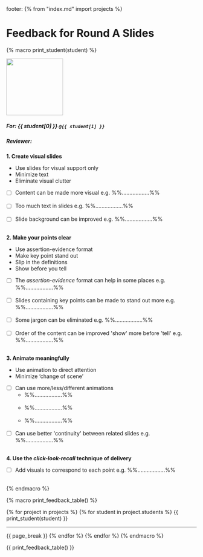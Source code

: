 <frontmatter>
footer:
</frontmatter>
{% from "index.md" import projects %}

# Feedback for Round A Slides

{% macro print_student(student) %}
<div class="container">
 <div class="row">
  <div class="col-sm-3">

<img src="{{ baseUrl }}/students/{{ student[1] }}/photo.png" height="150" /><br>
 </div>
  <div class="col">

##### **For:** {{ student[0] }} `@{{ student[1] }}`

##### **Reviewer:**
  </div>
 </div>
</div>


<box>

**1. Create visual slides**
* Use slides for visual support only
* Minimize text
* Eliminate visual clutter
</box>


- [ ] Content can be made more visual e.g. %%..................%%<br><br>
- [ ] Too much text in slides e.g. %%..................%%<br><br>
- [ ] Slide background can be improved e.g. %%..................%%<br><br>

<box>

**2. Make your points clear**
* Use assertion-evidence format
* Make key point stand out
* Slip in the definitions
* Show before you tell

</box>

- [ ] The _assertion-evidence_ format can help in some places e.g. %%..................%%<br><br>
- [ ] Slides containing key points can be made to stand out more e.g. %%..................%%<br><br>
- [ ] Some jargon can be eliminated e.g. %%..................%%<br><br>
- [ ] Order of the content can be improved 'show' more before 'tell' e.g. %%..................%%<br><br>

<box>

**3. Animate meaningfully**
* Use animation to direct attention
* Minimize ‘change of scene’

</box>

- [ ] Can use more/less/different animations
  * %%..................%%<br><br>
  * %%..................%%<br><br>
  * %%..................%%<br><br>
- [ ] Can use better 'continuity' between related slides e.g. %%..................%%<br><br>

<box>

**4. Use the _click-look-recall_ technique of delivery**

</box>

- [ ] Add visuals to correspond to each point e.g. %%..................%%<br><br>

{% endmacro %}

{% macro print_feedback_table() %}

{% for project in projects %}
{% for student in project.students %}
{{ print_student(student) }}
<hr>
{{ page_break }}
{% endfor %}
{% endfor %}
{% endmacro %}

{{ print_feedback_table() }}


